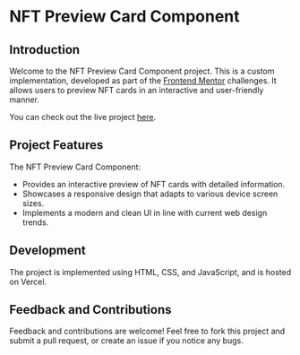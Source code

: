 # NFT Preview Card Component

## Introduction

Welcome to the NFT Preview Card Component project. This is a custom implementation, developed as part of the [Frontend Mentor](https://www.frontendmentor.io) challenges. It allows users to preview NFT cards in an interactive and user-friendly manner.

You can check out the live project [here](https://nft-preview-card-component-main-seven-pearl.vercel.app/).

## Project Features

The NFT Preview Card Component:

- Provides an interactive preview of NFT cards with detailed information.
- Showcases a responsive design that adapts to various device screen sizes.
- Implements a modern and clean UI in line with current web design trends.

## Development

The project is implemented using HTML, CSS, and JavaScript, and is hosted on Vercel.

## Feedback and Contributions

Feedback and contributions are welcome! Feel free to fork this project and submit a pull request, or create an issue if you notice any bugs.

